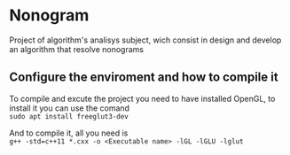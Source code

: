 # Nonogram
Project of algorithm's analisys subject, wich consist in design and develop an algorithm that resolve nonograms

## Configure the enviroment and how to compile it

To compile and excute the project you need to have installed OpenGL, to install it you can use the comand<br>`sudo apt install freeglut3-dev`

And to compile it, all you need is<br>`g++ -std=c++11 *.cxx -o <Executable name> -lGL -lGLU -lglut`
